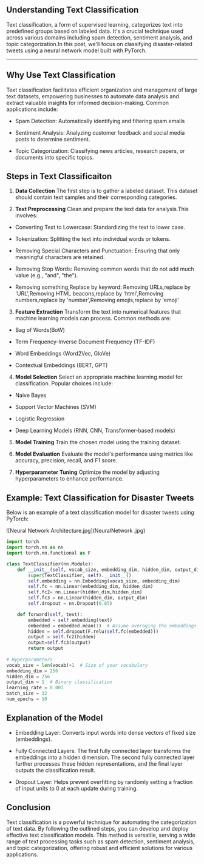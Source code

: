 ## Understanding Text Classification ##

Text classification, a form of supervised learning, categorizes text into predefined groups based on labeled data. It's a crucial technique used across various domains including spam detection, sentiment analysis, and topic categorization.In this post, we'll focus on classifying disaster-related tweets using a neural network model built with PyTorch.

---

## Why Use Text Classification ##

Text classification facilitates efficient organization and management of large text datasets, empowering businesses to automate data analysis and extract valuable insights for informed decision-making. Common applications include:

+ Spam Detection: Automatically identifying and filtering spam emails


+ Sentiment Analysis: Analyzing customer feedback and social media posts to determine sentiment.


+ Topic Categorization: Classifying news articles, research papers, or documents into specific topics.

## Steps in Text Classificaiton ##

1. **Data Collection**
The first step is to gather a labeled dataset. This dataset should contain text samples and their corresponding categories.


2. **Text Preprocessing**
Clean and prepare the text data for analysis.This involves:
+ Converting Text to Lowercase: Standardizing the text to lower case.


+ Tokenization: Splitting the text into individual words or tokens.


+ Removing Special Characters and Punctuation: Ensuring that only meaningful characters are retained.


+ Removing Stop Words: Removing common words that do not add much value (e.g., "and", "the").


+ Removing something,Replace by keyword: Removing URLs,replace by 'URL',Removing HTML beacons,replace by 'html',Removing numbers,replace by 'number',Removing emojis,replace by 'emoji'


3. **Feature Extraction**
Transform the text into numerical features that machine learning models can process. Common methods are:
+ Bag of Words(BoW)


+ Term Frequency-Inverse Document Frequency (TF-IDF)


+ Word Embeddings (Word2Vec, GloVe)


+ Contextual Embeddings (BERT, GPT)


4. **Model Selection**
Select an appropriate machine learning model for classification. Popular choices include:
+ Naive Bayes


+ Support Vector Machines (SVM)


+ Logistic Regression


+ Deep Learning Models (RNN, CNN, Transformer-based models)


5. **Model Training**
Train the chosen model using the training dataset.


6. **Model Evaluation**
Evaluate the model's performance using metrics like accuracy, precision, recall, and F1 score.


7. **Hyperparameter Tuning**
Optimize the model by adjusting hyperparameters to enhance performance.

## Example: Text Classification for Disaster Tweets ##
Below is an example of a text classification model for disaster tweets using PyTorch:

![Neural Network Architecture.jpg](NeuralNetwork .jpg)

```python
import torch
import torch.nn as nn
import torch.nn.functional as F

class TextClassifier(nn.Module):
    def __init__(self, vocab_size, embedding_dim, hidden_dim, output_dim):
        super(TextClassifier, self).__init__()
        self.embedding = nn.Embedding(vocab_size, embedding_dim)
        self.fc = nn.Linear(embedding_dim, hidden_dim)
        self.fc2= nn.Linear(hidden_dim,hidden_dim)
        self.fc3 = nn.Linear(hidden_dim, output_dim)
        self.dropout = nn.Dropout(0.85)

    def forward(self, text):
        embedded = self.embedding(text)
        embedded = embedded.mean(1)  # Assume averaging the embeddings is the feature
        hidden = self.dropout(F.relu(self.fc(embedded)))
        output = self.fc2(hidden)
        output=self.fc3(output)
        return output
    
# Hyperparameters
vocab_size = len(vocab)+1  # Size of your vocabulary
embedding_dim = 256
hidden_dim = 256
output_dim = 1  # Binary classification
learning_rate = 0.001
batch_size = 32
num_epochs = 10
```

## Explanation of the Model ##
+ Embedding Layer: Converts input words into dense vectors of fixed size (embeddings).


+ Fully Connected Layers: The first fully connected layer transforms the embeddings into a hidden dimension. The second fully connected layer further processes these hidden representations, and the final layer outputs the classification result.


+ Dropout Layer: Helps prevent overfitting by randomly setting a fraction of input units to 0 at each update during training.

## Conclusion ##
Text classification is a powerful technique for automating the categorization of text data. By following the outlined steps, you can develop and deploy effective text classification models. This method is versatile, serving a wide range of text processing tasks such as spam detection, sentiment analysis, and topic categorization, offering robust and efficient solutions for various applications.
